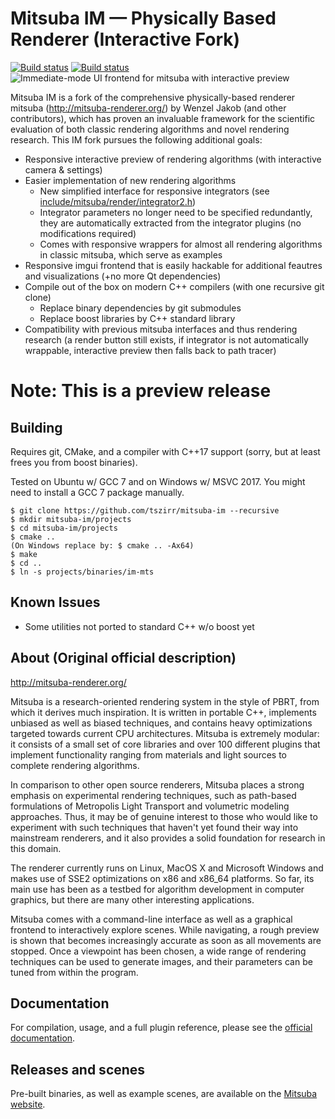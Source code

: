 Mitsuba IM — Physically Based Renderer (Interactive Fork)
=========================================================

[![Build status](https://ci.appveyor.com/api/projects/status/5x9me6a6wtihtojl/branch/master?svg=true&passingText=linux:passing&failingText=linux:failing&pendingText=linux:pending)](https://ci.appveyor.com/project/tszirr/mitsuba-im/branch/master)
[![Build status](https://ci.appveyor.com/api/projects/status/0gvs85hfv3rmv2sm/branch/master?svg=true&passingText=windows:passing&failingText=windows:failing&pendingText=windows:pending)](https://ci.appveyor.com/project/tszirr/mitsuba-im-win/branch/master)
![Immediate-mode UI frontend for mitsuba with interactive preview](http://alphanew.net/refresh/portfolio/immitsuba.jpg)

Mitsuba IM is a fork of the comprehensive physically-based renderer mitsuba (http://mitsuba-renderer.org/) by Wenzel Jakob (and other contributors), which has proven an invaluable framework for the scientific evaluation of both classic rendering algorithms and novel rendering research. This IM fork pursues the following additional goals:

* Responsive interactive preview of rendering algorithms (with interactive camera & settings)
* Easier implementation of new rendering algorithms
	* New simplified interface for responsive integrators (see [include/mitsuba/render/integrator2.h](include/mitsuba/render/integrator2.h))
	* Integrator parameters no longer need to be specified redundantly, they are automatically extracted from the integrator plugins (no modifications required)
	* Comes with responsive wrappers for almost all rendering algorithms in classic mitsuba, which serve as examples
* Responsive imgui frontend that is easily hackable for additional feautres and visualizations (+no more Qt dependencies)
* Compile out of the box on modern C++ compilers (with one recursive git clone)
	* Replace binary dependencies by git submodules
	* Replace boost libraries by C++ standard library
* Compatibility with previous mitsuba interfaces and thus rendering research (a render button still exists, if integrator is not automatically wrappable, interactive preview then falls back to path tracer)

Note: This is a preview release
===============================

## Building

Requires git, CMake, and a compiler with C++17 support (sorry, but at least frees you from boost binaries).

Tested on Ubuntu w/ GCC 7 and on Windows w/ MSVC 2017. You might need to install a GCC 7 package manually.

````
$ git clone https://github.com/tszirr/mitsuba-im --recursive
$ mkdir mitsuba-im/projects
$ cd mitsuba-im/projects
$ cmake ..
(On Windows replace by: $ cmake .. -Ax64)
$ make
$ cd ..
$ ln -s projects/binaries/im-mts
````

## Known Issues

* Some utilities not ported to standard C++ w/o boost yet

## About (Original official description)

http://mitsuba-renderer.org/

Mitsuba is a research-oriented rendering system in the style of PBRT, from which it derives much inspiration. It is written in portable C++, implements unbiased as well as biased techniques, and contains heavy optimizations targeted towards current CPU architectures. Mitsuba is extremely modular: it consists of a small set of core libraries and over 100 different plugins that implement functionality ranging from materials and light sources to complete rendering algorithms.

In comparison to other open source renderers, Mitsuba places a strong emphasis on experimental rendering techniques, such as path-based formulations of Metropolis Light Transport and volumetric modeling approaches. Thus, it may be of genuine interest to those who would like to experiment with such techniques that haven't yet found their way into mainstream renderers, and it also provides a solid foundation for research in this domain.

The renderer currently runs on Linux, MacOS X and Microsoft Windows and makes use of SSE2 optimizations on x86 and x86_64 platforms. So far, its main use has been as a testbed for algorithm development in computer graphics, but there are many other interesting applications.

Mitsuba comes with a command-line interface as well as a graphical frontend to interactively explore scenes. While navigating, a rough preview is shown that becomes increasingly accurate as soon as all movements are stopped. Once a viewpoint has been chosen, a wide range of rendering techniques can be used to generate images, and their parameters can be tuned from within the program.

## Documentation

For compilation, usage, and a full plugin reference, please see the [official documentation](http://mitsuba-renderer.org/docs.html).

## Releases and scenes

Pre-built binaries, as well as example scenes, are available on the [Mitsuba website](http://mitsuba-renderer.org/download.html).
